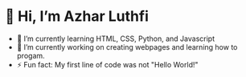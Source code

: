 <h1>👋 Hi, I’m Azhar Luthfi</h1>

- 🌱 I’m currently learning HTML, CSS, Python, and Javascript
- 🔭 I’m currently working on creating webpages and learning how to progam.
- ⚡ Fun fact: My first line of code was not "Hello World!"
 
<!---
azharluthfi14/azharluthfi14 is a ✨ special ✨ repository because its `README.md` (this file) appears on your GitHub profile.
You can click the Preview link to take a look at your changes.
--->
